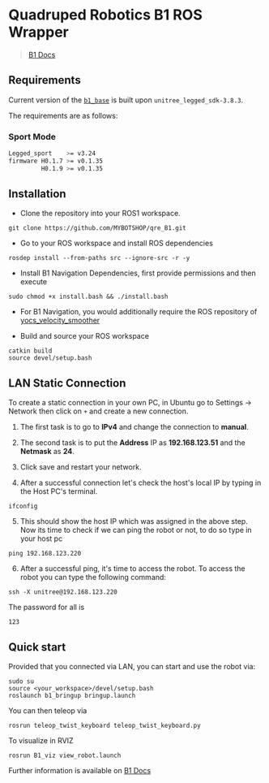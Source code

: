 # Quadruped Robotics B1 ROS Wrapper

> [B1 Docs](https://www.docs.quadruped.de/projects/B1/html/index.html)

## Requirements

Current version of the [`b1_base`](b1/b1_base) is built upon `unitree_legged_sdk-3.8.3`.

The requirements are as follows:

### Sport Mode

```bash
Legged_sport    >= v3.24
firmware H0.1.7 >= v0.1.35
         H0.1.9 >= v0.1.35
```

## Installation

- Clone the repository into your ROS1 workspace.

```
git clone https://github.com/MYBOTSHOP/qre_B1.git
```

- Go to your ROS workspace and install ROS dependencies

```
rosdep install --from-paths src --ignore-src -r -y
```

- Install B1 Navigation Dependencies, first provide permissions and then execute

```
sudo chmod +x install.bash && ./install.bash
```

- For B1 Navigation, you would additionally require the ROS repository of [yocs_velocity_smoother](https://github.com/yujinrobot/yujin_ocs)

- Build and source your ROS workspace

```
catkin build 
source devel/setup.bash
```

## LAN Static Connection


To create a static connection in your own PC, in Ubuntu go to Settings → Network then click on ``+`` and create a new connection.

1. The first task is to go to **IPv4** and change the connection to **manual**.

2. The second task is to put the **Address** IP as **192.168.123.51** and the **Netmask** as **24**.


3. Click save and restart your network. 


4. After a successful connection let's check the host's local IP by typing in the Host PC's terminal.

```
ifconfig
```

5. This should show the host IP which was assigned in the above step. Now its time to check if we can ping the robot or not, to do so type in your host pc

```
ping 192.168.123.220
```

6. After a successful ping, it's time to access the robot. To access the robot you can type the following command:

```
ssh -X unitree@192.168.123.220
```

The password for all is 

```
123
```

## Quick start

Provided that you connected via LAN, you can start and use the robot via:

```
sudo su
source <your_workspace>/devel/setup.bash
roslaunch b1_bringup bringup.launch
```

You can then teleop via

```
rosrun teleop_twist_keyboard teleop_twist_keyboard.py
```

To visualize in RVIZ

```
rosrun B1_viz view_robot.launch
```

Further information is available on [B1 Docs](https://www.docs.quadruped.de/projects/B1/html/index.html)
